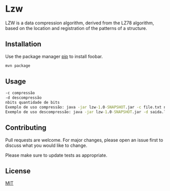# Lzw

LZW is a data compression algorithm, derived from the LZ78 algorithm, based on the location and registration of the patterns of a structure.

## Installation

Use the package manager [pip](https://pip.pypa.io/en/stable/) to install foobar.

```bash
mvn package
```

## Usage

```cmd
-c compressão
-d descompressão
nbits quantidade de bits
Exemplo de uso compressão: java -jar lzw-1.0-SNAPSHOT.jar -c file.txt nbits
Exemplo de uso descompressão: java -jar lzw-1.0-SNAPSHOT.jar -d saida.lzw nbits
```

## Contributing
Pull requests are welcome. For major changes, please open an issue first to discuss what you would like to change.

Please make sure to update tests as appropriate.

## License
[MIT](https://choosealicense.com/licenses/mit/)
